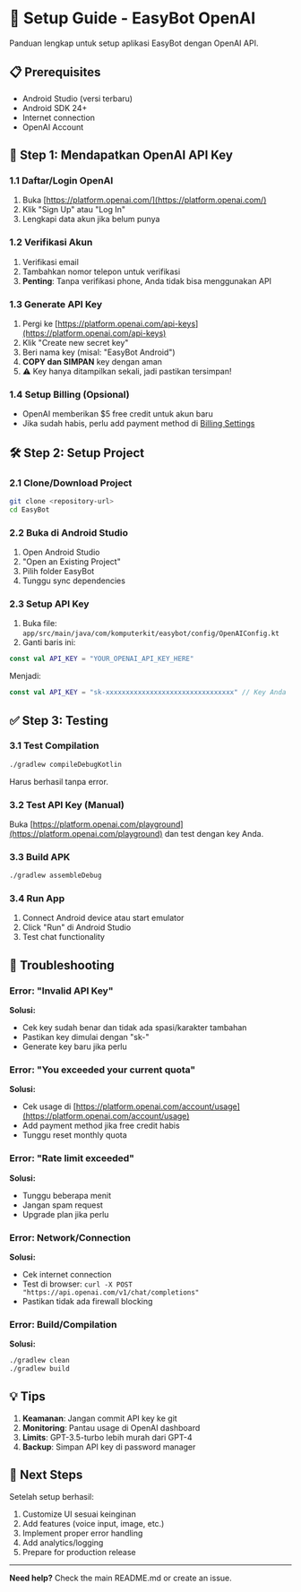 # 🚀 Setup Guide - EasyBot OpenAI

Panduan lengkap untuk setup aplikasi EasyBot dengan OpenAI API.

## 📋 Prerequisites

- Android Studio (versi terbaru)
- Android SDK 24+
- Internet connection
- OpenAI Account

## 🔑 Step 1: Mendapatkan OpenAI API Key

### 1.1 Daftar/Login OpenAI

1. Buka [https://platform.openai.com/](https://platform.openai.com/)
2. Klik "Sign Up" atau "Log In"
3. Lengkapi data akun jika belum punya

### 1.2 Verifikasi Akun

1. Verifikasi email
2. Tambahkan nomor telepon untuk verifikasi
3. **Penting**: Tanpa verifikasi phone, Anda tidak bisa menggunakan API

### 1.3 Generate API Key

1. Pergi ke [https://platform.openai.com/api-keys](https://platform.openai.com/api-keys)
2. Klik "Create new secret key"
3. Beri nama key (misal: "EasyBot Android")
4. **COPY dan SIMPAN** key dengan aman
5. ⚠️ Key hanya ditampilkan sekali, jadi pastikan tersimpan!

### 1.4 Setup Billing (Opsional)

- OpenAI memberikan $5 free credit untuk akun baru
- Jika sudah habis, perlu add payment method di [Billing Settings](https://platform.openai.com/account/billing)

## 🛠️ Step 2: Setup Project

### 2.1 Clone/Download Project

```bash
git clone <repository-url>
cd EasyBot
```

### 2.2 Buka di Android Studio

1. Open Android Studio
2. "Open an Existing Project"
3. Pilih folder EasyBot
4. Tunggu sync dependencies

### 2.3 Setup API Key

1. Buka file: `app/src/main/java/com/komputerkit/easybot/config/OpenAIConfig.kt`
2. Ganti baris ini:

```kotlin
const val API_KEY = "YOUR_OPENAI_API_KEY_HERE"
```

Menjadi:

```kotlin
const val API_KEY = "sk-xxxxxxxxxxxxxxxxxxxxxxxxxxxxxxxx" // Key Anda
```

## ✅ Step 3: Testing

### 3.1 Test Compilation

```bash
./gradlew compileDebugKotlin
```

Harus berhasil tanpa error.

### 3.2 Test API Key (Manual)

Buka [https://platform.openai.com/playground](https://platform.openai.com/playground) dan test dengan key Anda.

### 3.3 Build APK

```bash
./gradlew assembleDebug
```

### 3.4 Run App

1. Connect Android device atau start emulator
2. Click "Run" di Android Studio
3. Test chat functionality

## 🐛 Troubleshooting

### Error: "Invalid API Key"

**Solusi:**

- Cek key sudah benar dan tidak ada spasi/karakter tambahan
- Pastikan key dimulai dengan "sk-"
- Generate key baru jika perlu

### Error: "You exceeded your current quota"

**Solusi:**

- Cek usage di [https://platform.openai.com/account/usage](https://platform.openai.com/account/usage)
- Add payment method jika free credit habis
- Tunggu reset monthly quota

### Error: "Rate limit exceeded"

**Solusi:**

- Tunggu beberapa menit
- Jangan spam request
- Upgrade plan jika perlu

### Error: Network/Connection

**Solusi:**

- Cek internet connection
- Test di browser: `curl -X POST "https://api.openai.com/v1/chat/completions"`
- Pastikan tidak ada firewall blocking

### Error: Build/Compilation

**Solusi:**

```bash
./gradlew clean
./gradlew build
```

## 💡 Tips

1. **Keamanan**: Jangan commit API key ke git
2. **Monitoring**: Pantau usage di OpenAI dashboard
3. **Limits**: GPT-3.5-turbo lebih murah dari GPT-4
4. **Backup**: Simpan API key di password manager

## 🎯 Next Steps

Setelah setup berhasil:

1. Customize UI sesuai keinginan
2. Add features (voice input, image, etc.)
3. Implement proper error handling
4. Add analytics/logging
5. Prepare for production release

---

**Need help?** Check the main README.md or create an issue.
